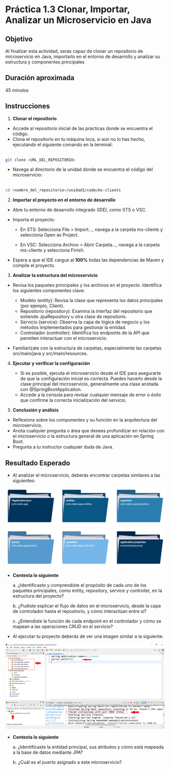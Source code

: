# Práctica 1.3 Clonar, Importar, Analizar un Microservicio en Java

## Objetivo

Al finalizar esta actividad, serás capaz de clonar un repositorio de microservicio en Java, importarlo en el entorno de desarrollo y analizar su estructura y componentes principales

## Duración aproximada

45 minutos

## Instrucciones

1. **Clonar el repositorio**

- Accede al repositorio inicial de las prácticas donde se encuentra el código.
- Clona el repositorio en tu máquina loca, si aún no lo has hecho, ejecutando el siguiente comando en la terminal:

```bash
 
git clone <URL_DEL_REPOSITORIO>
```

- Navega al directorio de la unidad donde se encuentra el código del microservicio:

```bash
 
cd <nombre_del_repositorio>/unidad1/code/ms-clients
```

2. **Importar el proyecto en el entorno de desarrollo**

- Abre tu entorno de desarrollo integrado (IDE), como STS o VSC.
- Importa el proyecto:
    - En STS: Selecciona File > Import..., navega a la carpeta ms-clients y selecciona Open as Project.

    - En VSC: Selecciona Archivo > Abrir Carpeta..., navega a la carpeta ms-clients y selecciona Finish.

- Espera a que el IDE cargue al **100%** todas las dependencias de Maven y compile el proyecto.


3. **Analizar la estructura del microservicio**

- Revisa los paquetes principales y los archivos en el proyecto. Identifica los siguientes componentes clave:

    - Modelo (entity): Revisa la clase que representa los datos principales (por ejemplo, Client).
    - Repositorio (repository): Examina la interfaz del repositorio que extiende JpaRepository u otra clase de repositorio.
    - Servicio (service): Observa la capa de lógica de negocio y los métodos implementados para gestionar la entidad.
    - Controlador (controller): Identifica los endpoints de la API que permiten interactuar con el microservicio.

- Familiarízate con la estructura de carpetas, especialmente las carpetas src/main/java y src/main/resources.

4. **Ejecutar y verificar la configuración**

    - Si es posible, ejecuta el microservicio desde el IDE para asegurarte de que la configuración inicial es correcta. Puedes hacerlo desde la clase principal del microservicio, generalmente una clase anotada con @SpringBootApplication.
    - Accede a la consola para revisar cualquier mensaje de error o éxito que confirme la correcta inicialización del servicio.

5. **Conclusión y análisis**

- Reflexiona sobre los componentes y su función en la arquitectura del microservicio.
- Anota cualquier pregunta o área que desees profundizar en relación con el microservicio o la estructura general de una aplicación en Spring Boot. 
- Pregunta a tu instructor cualquier duda de Java.



 

## Resultado Esperado

- Al analizar el microservicio, deberás encontrar carpetas similares a las siguientes:


![docker -run hello-world](../images/u1_3_2.png)

- **Contesta lo siguiente**

    a. ¿Identificaste y comprendiste el propósito de cada uno de los paquetes principales, como entity, repository, service y controller, en la estructura del proyecto?

    b. ¿Pudiste explicar el flujo de datos en el microservicio, desde la capa de controlador hasta el repositorio, y cómo interactúan entre sí?

    c. ¿Entendiste la función de cada endpoint en el controlador y cómo se mapean a las operaciones CRUD en el servicio?



- Al ejecutar tu proyecto deberás de ver una imagen similar a la siguiente:


![docker -run hello-world](../images/u1_3_1.png)

 
  

- **Contesta lo siguiente**

    a. ¿Identificaste la entidad principal, sus atributos y cómo está mapeada a la base de datos mediante JPA?

    b. ¿Cuál es el puerto asignado a este microservicio?
